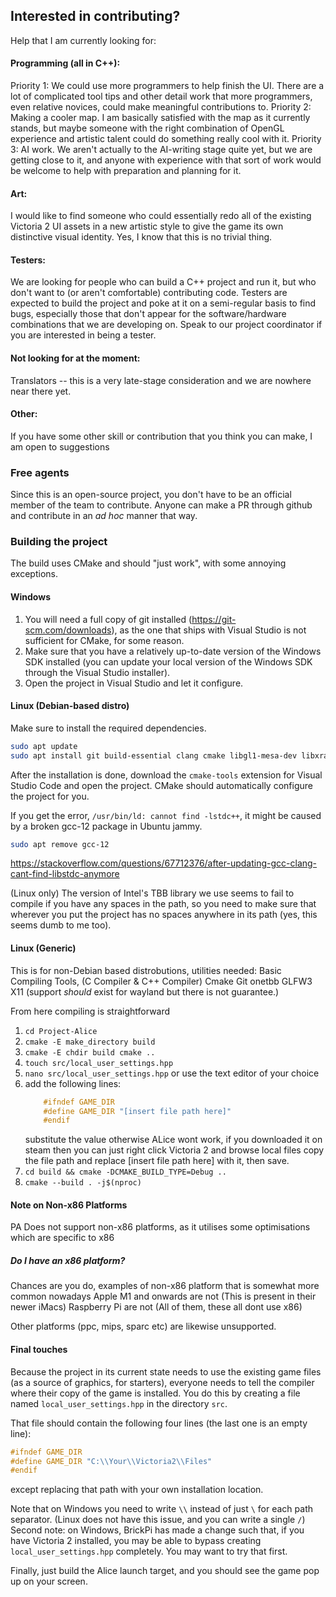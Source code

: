 ## Interested in contributing?

Help that I am currently looking for:

#### Programming (all in C++):

Priority 1: We could use more programmers to help finish the UI. There are a lot of complicated tool tips and other detail work that more programmers, even relative novices, could make meaningful contributions to.
Priority 2: Making a cooler map. I am basically satisfied with the map as it currently stands, but maybe someone with the right combination of OpenGL experience and artistic talent could do something really cool with it.
Priority 3: AI work. We aren't actually to the AI-writing stage quite yet, but we are getting close to it, and anyone with experience with that sort of work would be welcome to help with preparation and planning for it.

#### Art:

I would like to find someone who could essentially redo all of the existing Victoria 2 UI assets in a new artistic style to give the game its own distinctive visual identity. Yes, I know that this is no trivial thing.

#### Testers:

We are looking for people who can build a C++ project and run it, but who don't want to (or aren't comfortable) contributing code. Testers are expected to build the project and poke at it on a semi-regular basis to find bugs, especially those that don't appear for the software/hardware combinations that we are developing on. Speak to our project coordinator if you are interested in being a tester.

#### Not looking for at the moment:

Translators -- this is a very late-stage consideration and we are nowhere near there yet.

#### Other:

If you have some other skill or contribution that you think you can make, I am open to suggestions

### Free agents

Since this is an open-source project, you don't have to be an official member of the team to contribute. Anyone can make a PR through github and contribute in an *ad hoc* manner that way.

### Building the project

The build uses CMake and should "just work", with some annoying exceptions.

#### Windows

1. You will need a full copy of git installed (https://git-scm.com/downloads), as the one that ships with Visual Studio is not sufficient for CMake, for some reason.
2. Make sure that you have a relatively up-to-date version of the Windows SDK installed (you can update your local version of the Windows SDK through the Visual Studio installer).
3. Open the project in Visual Studio and let it configure.

#### Linux (Debian-based distro)

Make sure to install the required dependencies.

```bash
sudo apt update
sudo apt install git build-essential clang cmake libgl1-mesa-dev libxrandr-dev libxinerama-dev libxcursor-dev libxi-dev
```

After the installation is done, download the `cmake-tools` extension for Visual Studio Code and open the project. CMake should automatically configure the project for you.

If you get the error, `/usr/bin/ld: cannot find -lstdc++`, it might be caused by a broken gcc-12 package in Ubuntu jammy.
```bash
sudo apt remove gcc-12
```
https://stackoverflow.com/questions/67712376/after-updating-gcc-clang-cant-find-libstdc-anymore

(Linux only) The version of Intel's TBB library we use seems to fail to compile if you have any spaces in the path, so you need to make sure that wherever you put the project has no spaces anywhere in its path (yes, this seems dumb to me too).

#### Linux (Generic)

This is for non-Debian based distrobutions, utilities needed:
Basic Compiling Tools, (C Compiler & C++ Compiler)
Cmake
Git
onetbb
GLFW3
X11 (support *should* exist for wayland but there is not guarantee.)

From here compiling is straightforward
1. `cd Project-Alice`
2. `cmake -E make_directory build`
3. `cmake -E chdir build cmake ..`
4. `touch src/local_user_settings.hpp`
5. `nano src/local_user_settings.hpp` or use the text editor of your choice
6. add the following lines:
    ```cpp
        #ifndef GAME_DIR
        #define GAME_DIR "[insert file path here]"
        #endif
    ```
    substitute the value otherwise ALice wont work, if you downloaded it on steam then you can just right click Victoria 2 and browse local files
    copy the file path and replace [insert file path here] with it, then save.
7. `cd build && cmake -DCMAKE_BUILD_TYPE=Debug ..`
8. `cmake --build . -j$(nproc)`

#### Note on Non-x86 Platforms

PA Does not support non-x86 platforms, as it utilises some optimisations which are specific to x86

##### Do I have an x86 platform?

Chances are you do, examples of non-x86 platform that is somewhat more common nowadays
Apple M1 and onwards are not (This is present in their newer iMacs)
Raspberry Pi are not (All of them, these all dont use x86)

Other platforms (ppc, mips, sparc etc) are likewise unsupported.

#### Final touches

Because the project in its current state needs to use the existing game files (as a source of graphics, for starters), everyone needs to tell the compiler where their copy of the game is installed. You do this by creating a file named `local_user_settings.hpp` in the directory `src`.

That file should contain the following four lines (the last one is an empty line):
```cpp
#ifndef GAME_DIR
#define GAME_DIR "C:\\Your\\Victoria2\\Files"
#endif

```
except replacing that path with your own installation location.

Note that on Windows you need to write `\\` instead of just `\` for each path separator. (Linux does not have this issue, and you can write a single `/`)
Second note: on Windows, BrickPi has made a change such that, if you have Victoria 2 installed, you may be able to bypass creating `local_user_settings.hpp` completely. You may want to try that first.

Finally, just build the Alice launch target, and you should see the game pop up on your screen.
